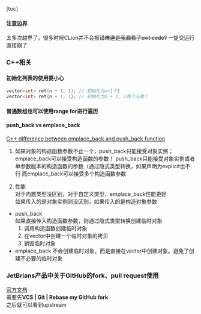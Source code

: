 [toc]
#### 注意边界
太多次越界了，很多时候CLion并不会报错~~难道是我漏看了exit code?~~
一提交运行直接崩了

### C++相关
#### 初始化列表的使用要小心
```c++
vector<int> ret(n + 1, 1); // 初始化为n+1个1
vector<int> ret{n + 1, 1}; // 初始化为n + 1, 1两个元素！
```

#### 普通数组也可以使用range for进行遍历

#### push_back vs emplace_back
[C++ difference between emplace_back and push_back function
](http://candcplusplus.com/c-difference-between-emplace_back-and-push_back-function)  
1. 如果对象的构造函数参数不止一个，push_back只能接受对象实例；emplace_back可以接受构造函数的参数！
push_back只能接受对象实例或者单参数版本的构造函数的参数（通过隐式类型转换，如果声明为explicit也不行
而emplace_back可以接受多个构造函数参数

2. 性能  
对于内置类型没区别，对于自定义类型，emplace_back性能更好  
如果传入的是对象实例则没区别，如果传入的是构造对象参数  
* push_back  
如果直接传入构造函数参数，则通过隐式类型转换创建临时对象
    1. 调用构造函数创建临时对象
    2. 在vector中创建一个临时对象的拷贝
    3. 销毁临时对象
* emplace_back
不会创建临时对象，而是直接在vector中创建对象。避免了创建不必要的临时对象


### JetBrians产品中关于GitHub的fork、pull request使用
[官方文档](https://www.jetbrains.com/help/idea/contribute-to-projects.html)  
需要先**VCS | Git | Rebase my GitHub fork**  
之后就可以看到upstream